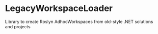 # LegacyWorkspaceLoader
Library to create Roslyn AdhocWorkspaces from old-style .NET solutions and projects
